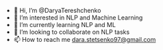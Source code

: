 - 👋 Hi, I’m @DaryaTereshchenko
- 👀 I’m interested in NLP and Machine Learning
- 🌱 I’m currently learning NLP and ML
- 💞️ I’m looking to collaborate on NLP tasks
- 📫 How to reach me dara.stetsenko97@gmail.com

<!---
DaryaTereshchenko/DaryaTereshchenko is a ✨ special ✨ repository because its `README.md` (this file) appears on your GitHub profile.
You can click the Preview link to take a look at your changes.
--->
